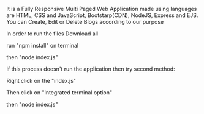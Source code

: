It is a Fully Responsive Multi Paged Web Application made using languages are HTML, CSS and JavaScript, Bootstarp(CDN), NodeJS, Express and EJS. 
You can Create, Edit or Delete Blogs according to our purpose

In order to run the files Download all

run "npm install" on terminal

then "node index.js"

If this process doesn't run the application then try second method:

Right click on the "index.js"

Then click on "Integrated terminal option"

then "node index.js"
